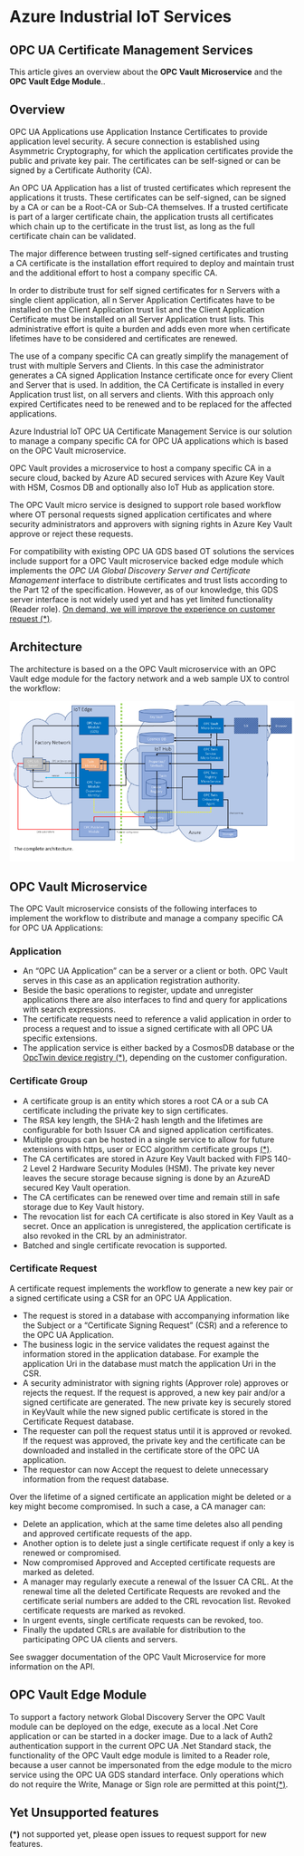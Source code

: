# Azure Industrial IoT Services

## OPC UA Certificate Management Services

This article gives an overview about the **OPC Vault Microservice** and the **OPC Vault Edge Module**..

## Overview

OPC UA Applications use Application Instance Certificates to provide application level security. 
A secure connection is established using Asymmetric Cryptography, for which the application 
certificates provide the public and private key pair. 
The certificates can be self-signed or can be signed by a Certificate Authority (CA).

An OPC UA Application has a list of trusted certificates which represent the applications it trusts. 
These certificates can be self-signed, can be signed by a CA or can be a Root-CA or Sub-CA themselves. 
If a trusted certificate is part of a larger certificate chain, the application trusts all certificates 
which chain up to the certificate in the trust list, as long as the full certificate chain can be validated.

The major difference between trusting self-signed certificates and trusting a CA certificate 
is the installation effort required to deploy and maintain trust and the additional effort 
to host a company specific CA. 

In order to distribute trust for self signed certificates for n Servers with a single client 
application, all n Server Application Certificates have to be installed on the Client 
Application trust list and the Client Application Certificate must be installed on all 
Server Application trust lists. This administrative effort is quite a burden and adds 
even more when certificate lifetimes have to be considered and certificates are renewed.

The use of a company specific CA can greatly simplify the management of trust with 
multiple Servers and Clients. In this case the administrator generates a CA signed 
Application Instance certificate once for every Client and Server that is used. 
In addition, the CA Certificate is installed in every Application trust list, 
on all servers and clients. With this approach only expired Certificates need to 
be renewed and to be replaced for the affected applications.

Azure Industrial IoT OPC UA Certificate Management Service is our solution to 
manage a company specific CA for OPC UA applications which is based on the OPC Vault microservice.

OPC Vault provides a microservice to host a company specific CA in a secure 
cloud, backed by Azure AD secured services with Azure Key Vault with HSM, 
Cosmos DB and optionally also IoT Hub as application store.

The OPC Vault micro service is designed to support role based workflow where OT 
personal requests signed application certificates and where security 
administrators and approvers with signing rights in Azure Key Vault 
approve or reject these requests.

For compatibility with existing OPC UA GDS based OT solutions the services include
support for a OPC Vault microservice backed edge module which implements the 
*OPC UA Global Discovery Server and Certificate Management* interface to distribute certificates and trust lists according to the Part 12 of the specification. 
However, as of our knowledge, this GDS server interface is not widely 
used yet and has yet limited functionality (Reader role). [On demand, we will 
improve the experience on customer request (*)](#Yet-Unsupported-features).

## Architecture

The architecture is based on a the OPC Vault microservice with an OPC Vault 
edge module for the factory network and a web sample UX to control the workflow:

![OPCVault Architecture](opcvaultarchitecture.png "OPCVault architecture")


## OPC Vault Microservice

The OPC Vault microservice consists of the following interfaces to implement 
the workflow to distribute and manage a company specific CA for OPC UA Applications:

### Application 
- An “OPC UA Application” can be a server or a client or both. OPC Vault serves in this 
case as an application registration authority. 
- Beside the basic operations to register, 
update and unregister applications there are also interfaces to find and query 
for applications with search expressions. 
- The certificate requests need to reference 
a valid application in order to process a request and to issue a signed certificate 
with all OPC UA specific extensions. 
- The application service is either backed by a CosmosDB 
database or the [OpcTwin device registry (*)](#Yet-Unsupported-features), depending on the customer configuration.

### Certificate Group
- A certificate group is an entity which stores a root CA or a sub CA certificate 
including the private key to sign certificates. 
- The RSA key length, the SHA-2 hash length 
and the lifetimes are configurable for both Issuer CA and signed application certificates. 
- Multiple groups can be hosted in a single service to allow for future extensions with https, 
user or ECC algorithm certificate groups [(*)](#Yet-Unsupported-features). 
- The CA certificates are stored in Azure Key Vault backed with FIPS 140-2 Level 2 Hardware Security Modules (HSM). 
The private key never leaves the secure storage because signing is done 
by an AzureAD secured Key Vault operation. 
- The CA certificates can be renewed over time and 
remain still in safe storage due to Key Vault history. 
- The revocation list for each CA certificate is also stored in Key Vault as a secret. 
Once an application is unregistered, the application certificate is also revoked in the CRL by an administrator.
- Batched and single certificate revocation is supported.

### Certificate Request
A certificate request implements the workflow to generate a new key pair or a signed certificate using a CSR for an OPC UA Application. 
- The request is stored in a database with accompanying information like the Subject or a “Certificate Signing Request” (CSR) and a reference to the OPC UA Application. 
- The business logic in the service validates the request against the information stored in the application database. 
For example the application Uri in the database must match the application Uri in the CSR.
- A security administrator with signing rights (Approver role) approves or rejects the request. If the request is approved, a new key pair and/or a signed certificate are generated. The new private key is securely stored in KeyVault while the new signed public certificate is stored in the Certificate Request database.
- The requester can poll the request status until it is approved or revoked. If the request was approved, the private key and the certificate can be downloaded and installed in the certificate store of the OPC UA application.
- The requestor can now Accept the request to delete unnecessary information from the request database. 

Over the lifetime of a signed certificate an application might be deleted or a key might become compromised. In such a case, a CA manager can:
- Delete an application, which at the same time deletes also all pending and approved certificate requests of the app. 
- Another option is to delete just a single certificate request if only a key is renewed or compromised.
- Now compromised Approved and Accepted certificate requests are marked as deleted.
- A manager may regularly execute a renewal of the Issuer CA CRL. At the renewal time all the deleted Certificate Requests are revoked and the certificate serial numbers are added to the CRL revocation list. Revoked certificate requests are marked as revoked.
- In urgent events, single certificate requests can be revoked, too.
- Finally the updated CRLs are available for distribution to the participating OPC UA clients and servers.

See swagger documentation of the OPC Vault Microservice for more information on the API.

## OPC Vault Edge Module
To support a factory network Global Discovery Server the OPC Vault module can be deployed on the edge, 
execute as a local .Net Core application or can be started in a docker image. 
Due to a lack of Auth2 authentication support in the current OPC UA .Net Standard stack, 
the functionality of the OPC Vault edge module is limited to a Reader role, because a user cannot be 
impersonated from the edge module to the micro service using the OPC UA GDS standard interface. 
Only operations which do not require the Write, Manage or Sign role are permitted at this point[(*)](#Yet-Unsupported-features). 

## Yet Unsupported features

**(*)** not supported yet, please open issues to request support for new features.
